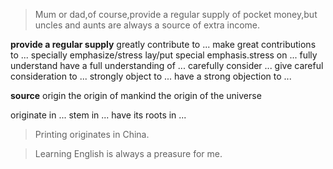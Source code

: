 >Mum or dad,of course,provide a regular supply of pocket money,but uncles and aunts are always a source of extra income.

**provide a regular supply**
greatly contribute to ...
make great contributions to ...
specially emphasize/stress
lay/put special emphasis.stress on ...
fully understand
have a full understanding of ...
carefully consider ...
give careful consideration to ...
strongly object to ...
have a strong objection to ...

**source**
origin
the origin of mankind
the origin of the universe

originate in ...
stem in ...
have its roots in ...

>Printing originates in China.

>Learning English is always a preasure for me.